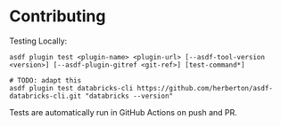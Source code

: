 # Contributing

Testing Locally:

```shell
asdf plugin test <plugin-name> <plugin-url> [--asdf-tool-version <version>] [--asdf-plugin-gitref <git-ref>] [test-command*]

# TODO: adapt this
asdf plugin test databricks-cli https://github.com/herberton/asdf-databricks-cli.git "databricks --version"
```

Tests are automatically run in GitHub Actions on push and PR.
